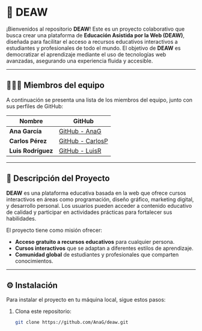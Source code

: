 # 🦋 DEAW

¡Bienvenidos al repositorio **DEAW**! Este es un proyecto colaborativo que busca crear una plataforma de **Educación Asistida por la Web (DEAW)**, diseñada para facilitar el acceso a recursos educativos interactivos a estudiantes y profesionales de todo el mundo. El objetivo de **DEAW** es democratizar el aprendizaje mediante el uso de tecnologías web avanzadas, asegurando una experiencia fluida y accesible.

---

## 🧑‍🤝‍🧑 Miembros del equipo

A continuación se presenta una lista de los miembros del equipo, junto con sus perfiles de GitHub:

| **Nombre**                | **GitHub**                           |
|---------------------------|--------------------------------------|
| **Ana García**             | [GitHub - AnaG](https://github.com/AnaG) |
| **Carlos Pérez**           | [GitHub - CarlosP](https://github.com/CarlosP) |
| **Luis Rodríguez**         | [GitHub - LuisR](https://github.com/LuisR) |

---

## 📜 Descripción del Proyecto

**DEAW** es una plataforma educativa basada en la web que ofrece cursos interactivos en áreas como programación, diseño gráfico, marketing digital, y desarrollo personal. Los usuarios pueden acceder a contenido educativo de calidad y participar en actividades prácticas para fortalecer sus habilidades.

El proyecto tiene como misión ofrecer:

- **Acceso gratuito a recursos educativos** para cualquier persona.
- **Cursos interactivos** que se adaptan a diferentes estilos de aprendizaje.
- **Comunidad global** de estudiantes y profesionales que comparten conocimientos.

---

## ⚙️ Instalación

Para instalar el proyecto en tu máquina local, sigue estos pasos:

1. Clona este repositorio:
   ```bash
   git clone https://github.com/AnaG/deaw.git
